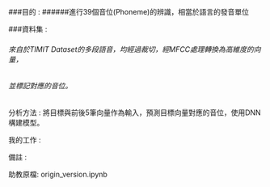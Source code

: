 ###目的 : 
######進行39個音位(Phoneme)的辨識，相當於語言的發音單位

###資料集 : 
###### 來自於TIMIT Dataset的多段語音，均經過裁切，經MFCC處理轉換為高維度的向量，
###### 並標記對應的音位。

分析方法 : 將目標與前後5筆向量作為輸入，預測目標向量對應的音位，使用DNN構建模型。

我的工作 : 

備註 :

助教原檔:
origin_version.ipynb
